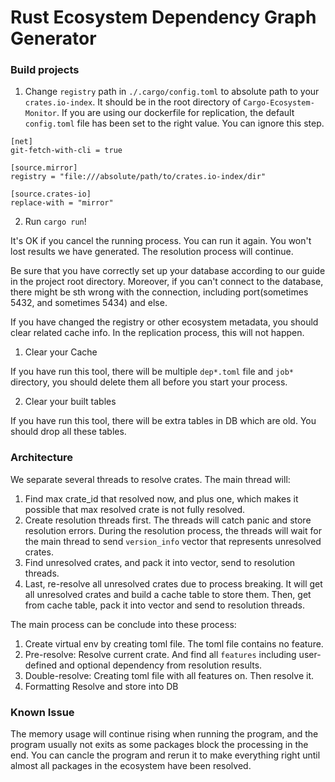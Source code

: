 
# Rust Ecosystem Dependency Graph Generator

### Build projects


1. Change `registry` path in `./.cargo/config.toml` to absolute path to your `crates.io-index`. It should be in the root directory of `Cargo-Ecosystem-Monitor`. If you are using our dockerfile for replication, the default `config.toml` file has been set to the right value. You can ignore this step.

```
[net]
git-fetch-with-cli = true

[source.mirror]
registry = "file:///absolute/path/to/crates.io-index/dir"

[source.crates-io]
replace-with = "mirror"
```


2. Run `cargo run`!

It's OK if you cancel the running process. You can run it again. You won't lost results we have generated. The resolution process will continue.

Be sure that you have correctly set up your database according to our guide in the project root directory. Moreover, if you can't connect to the database, there might be sth wrong with the connection, including port(sometimes 5432, and sometimes 5434) and else.

If you have changed the registry or other ecosystem metadata, you should clear related cache info. In the replication process, this will not happen.


1. Clear your Cache

If you have run this tool, there will be multiple `dep*.toml` file and `job*`  directory, you should delete them all before you start your process.

2. Clear your built tables

If you have run this tool, there will be extra tables in DB which are old. You should drop all these tables.


### Architecture

We separate several threads to resolve crates. The main thread will:

1. Find max crate_id that resolved now, and plus one, which makes it possible that max resolved crate is not fully resolved.
2. Create resolution threads first. The threads will catch panic and store resolution errors. During the resolution process, the threads will wait for the main thread to send `version_info` vector that represents unresolved crates.
3. Find unresolved crates, and pack it into vector, send to resolution threads.
4. Last, re-resolve all unresolved crates due to process breaking. It will get all unresolved crates and build a cache table to store them. Then, get from cache table, pack it into vector and send to resolution threads.

The main process can be conclude into these process:

1. Create virtual env by creating toml file. The toml file contains no feature.
2. Pre-resolve: Resolve current crate. And find all `features` including user-defined and optional dependency from resolution results.
3. Double-resolve: Creating toml file with all features on. Then resolve it.
4. Formatting Resolve and store into DB


### Known Issue

The memory usage will continue rising when running the program, and the program usually not exits as some packages block the processing in the end. You can cancle the program and rerun it to make everything right until almost all packages in the ecosystem have been resolved.